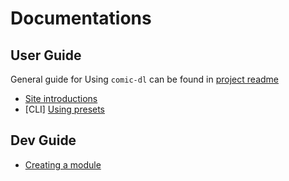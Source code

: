 # Documentations

## User Guide

General guide for Using `comic-dl` can be found in [project readme](../README.md)

- [Site introductions](./user/sites.md)
- [CLI] [Using presets](./user/presets.md)

## Dev Guide

- [Creating a module](./dev/module.md)
